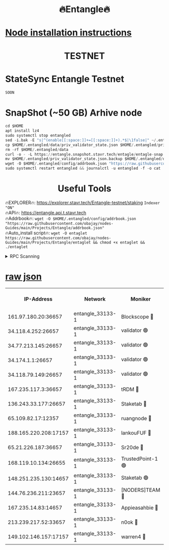 <h1 align="center"> 🔥Entangle🔥</h1>

[Node installation instructions](https://github.com/obajay/nodes-Guides/tree/main/Projects/Entangle)
=

<h1 align="center"> TESTNET</h1>

# StateSync Entangle Testnet
```python
SOON
```
# SnapShot (~50 GB) Arhive node
```python
cd $HOME
apt install lz4
sudo systemctl stop entangled
sed -i.bak -E "s|^(enable[[:space:]]+=[[:space:]]+).*$|\1false|" ~/.entangled/config/config.toml
cp $HOME/.entangled/data/priv_validator_state.json $HOME/.entangled/priv_validator_state.json.backup
rm -rf $HOME/.entangled/data
curl -o - -L https://entangle.snapshot.stavr.tech/entagle/entagle-snap.tar.lz4 | lz4 -c -d - | tar -x -C $HOME/.entangled --strip-components 2
mv $HOME/.entangled/priv_validator_state.json.backup $HOME/.entangled/data/priv_validator_state.json
wget -O $HOME/.entangled/config/addrbook.json "https://raw.githubusercontent.com/obajay/nodes-Guides/main/Projects/Entangle/addrbook.json"
sudo systemctl restart entangled && journalctl -u entangled -f -o cat
```
 <h1 align="center"> Useful Tools</h1>
 
🔥EXPLORER🔥: https://explorer.stavr.tech/Entangle-testnet/staking        `Indexer "ON"` \
🔥API🔥:      https://entangle.api.t.stavr.tech \
🔥Addrbook🔥: ```wget -O $HOME/.entangled/config/addrbook.json "https://raw.githubusercontent.com/obajay/nodes-Guides/main/Projects/Entangle/addrbook.json"``` \
🔥Auto_install script🔥:  `wget -O entaglet https://raw.githubusercontent.com/obajay/nodes-Guides/main/Projects/Entangle/entaglet && chmod +x entaglet && ./entaglet`


<details>
<summary>RPC Scanning</summary>

<h2 align="center"> We scan nodes in real time every 4 hours. And we provide the final result of RPC endpoints.
We cannot influence the operation of these nodes in any way. </h2>


```python
If Voting Power is higher than 0 --> then the Node is a validator of the network and may be subject to attack and be a potential threat to the chain.
```
```python
We marked such validators with a red symbol
```

</details>

[raw json](https://rpc-check.entangt.stavr.tech/entangt/rpc-entangt-result.json)
=


<table><tr><th>IP-Address</th><th>Network</th><th>Moniker</th><th>Latest Block Height</th><th>Earliest Block Height</th><th>Catching Up</th><th>Tx Index</th><th>Voting Power</th><th>Scan Time</th></tr><tr><td>161.97.180.20:36657</td><td>entangle_33133-1</td><td>Blockscope 🔴</td><td>2613418</td><td>1</td><td>False</td><td>off</td><td>309754987700270</td><td>2024-03-12T16:26:11.919805832UTC</td></tr><tr><td>34.118.4.252:26657</td><td>entangle_33133-1</td><td>validator 🟢</td><td>2613418</td><td>1</td><td>False</td><td>on</td><td>0</td><td>2024-03-12T16:26:14.652451358UTC</td></tr><tr><td>34.77.213.145:26657</td><td>entangle_33133-1</td><td>validator 🟢</td><td>2613418</td><td>1</td><td>False</td><td>on</td><td>0</td><td>2024-03-12T16:26:17.240749541UTC</td></tr><tr><td>34.174.1.1:26657</td><td>entangle_33133-1</td><td>validator 🟢</td><td>2613418</td><td>1</td><td>False</td><td>on</td><td>0</td><td>2024-03-12T16:26:17.958565694UTC</td></tr><tr><td>34.118.79.149:26657</td><td>entangle_33133-1</td><td>validator 🟢</td><td>2613422</td><td>1</td><td>False</td><td>on</td><td>0</td><td>2024-03-12T16:26:37.638921070UTC</td></tr><tr><td>167.235.117.3:36657</td><td>entangle_33133-1</td><td>tRDM 🔴</td><td>2613423</td><td>1</td><td>False</td><td>on</td><td>216698475647839</td><td>2024-03-12T16:26:40.212418817UTC</td></tr><tr><td>136.243.33.177:26657</td><td>entangle_33133-1</td><td>Staketab 🔴</td><td>2613422</td><td>660001</td><td>False</td><td>on</td><td>181074838662257</td><td>2024-03-12T16:26:30.925556338UTC</td></tr><tr><td>65.109.82.17:12357</td><td>entangle_33133-1</td><td>ruangnode 🔴</td><td>2613418</td><td>1312001</td><td>False</td><td>off</td><td>660161269343250</td><td>2024-03-12T16:26:12.260616769UTC</td></tr><tr><td>188.165.220.208:17157</td><td>entangle_33133-1</td><td>lankouFUF 🔴</td><td>2613418</td><td>1910001</td><td>False</td><td>off</td><td>330955981774939</td><td>2024-03-12T16:26:16.978468561UTC</td></tr><tr><td>65.21.226.187:36657</td><td>entangle_33133-1</td><td>Sr20de 🔴</td><td>2613417</td><td>2049001</td><td>False</td><td>off</td><td>29534655065001</td><td>2024-03-12T16:26:09.613502656UTC</td></tr><tr><td>168.119.10.134:26655</td><td>entangle_33133-1</td><td>TrustedPoint-1 🟢</td><td>2613423</td><td>2268001</td><td>False</td><td>off</td><td>0</td><td>2024-03-12T16:26:40.436808304UTC</td></tr><tr><td>148.251.235.130:14657</td><td>entangle_33133-1</td><td>Staketab 🟢</td><td>2613417</td><td>2272001</td><td>False</td><td>on</td><td>0</td><td>2024-03-12T16:26:09.304429008UTC</td></tr><tr><td>144.76.236.211:23657</td><td>entangle_33133-1</td><td>[NODERS]TEAM 🔴</td><td>2613421</td><td>2304001</td><td>False</td><td>off</td><td>26809514589694866</td><td>2024-03-12T16:26:28.675623333UTC</td></tr><tr><td>167.235.14.83:14657</td><td>entangle_33133-1</td><td>Appieasahbie 🔴</td><td>2613423</td><td>2436001</td><td>False</td><td>on</td><td>43265832790044774</td><td>2024-03-12T16:26:39.922079655UTC</td></tr><tr><td>213.239.217.52:33657</td><td>entangle_33133-1</td><td>n0ok 🔴</td><td>2613422</td><td>2513422</td><td>False</td><td>off</td><td>46611059670058358</td><td>2024-03-12T16:26:35.203475313UTC</td></tr><tr><td>149.102.146.157:17157</td><td>entangle_33133-1</td><td>warren4 🔴</td><td>2613420</td><td>2558001</td><td>False</td><td>on</td><td>505791437579484</td><td>2024-03-12T16:26:26.409837368UTC</td></tr></table>
